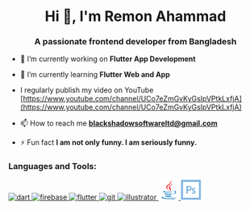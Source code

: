 <h1 align="center">Hi 👋, I'm Remon Ahammad</h1>
<h3 align="center">A passionate frontend developer from Bangladesh</h3>

- 🔭 I’m currently working on **Flutter App Development**

- 🌱 I’m currently learning **Flutter Web and App**

- I regularly publish my video on YouTube [https://www.youtube.com/channel/UCo7eZmGvKyGsIpVPtkLxfjA](https://www.youtube.com/channel/UCo7eZmGvKyGsIpVPtkLxfjA)

- 📫 How to reach me **blackshadowsoftwareltd@gmail.com**

- ⚡ Fun fact **I am not only funny. I am seriously funny.**



<h3 align="left">Languages and Tools:</h3>
<p align="left"> <a href="https://dart.dev" target="_blank"> <img src="https://www.vectorlogo.zone/logos/dartlang/dartlang-icon.svg" alt="dart" width="40" height="40"/> </a> <a href="https://firebase.google.com/" target="_blank"> <img src="https://www.vectorlogo.zone/logos/firebase/firebase-icon.svg" alt="firebase" width="40" height="40"/> </a> <a href="https://flutter.dev" target="_blank"> <img src="https://www.vectorlogo.zone/logos/flutterio/flutterio-icon.svg" alt="flutter" width="40" height="40"/> </a> <a href="https://git-scm.com/" target="_blank"> <img src="https://www.vectorlogo.zone/logos/git-scm/git-scm-icon.svg" alt="git" width="40" height="40"/> </a> <a href="https://www.adobe.com/in/products/illustrator.html" target="_blank"> <img src="https://www.vectorlogo.zone/logos/adobe_illustrator/adobe_illustrator-icon.svg" alt="illustrator" width="40" height="40"/> </a> <a href="https://www.java.com" target="_blank"> <img src="https://raw.githubusercontent.com/devicons/devicon/master/icons/java/java-original.svg" alt="java" width="40" height="40"/> </a> <a href="https://www.photoshop.com/en" target="_blank"> <img src="https://raw.githubusercontent.com/devicons/devicon/master/icons/photoshop/photoshop-line.svg" alt="photoshop" width="40" height="40"/> </a> </p>

